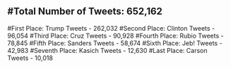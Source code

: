 #Total Number of Tweets: 652,162 
---
#First Place: Trump Tweets - 262,032
#Second Place: Clinton Tweets - 96,054
#Third Place: Cruz Tweets - 90,928
#Fourth Place: Rubio Tweets - 78,845
#Fifth Place: Sanders Tweets - 58,674
#Sixth Place: Jeb! Tweets - 42,983
#Seventh Place: Kasich Tweets - 12,630
#Last Place: Carson Tweets - 10,018
